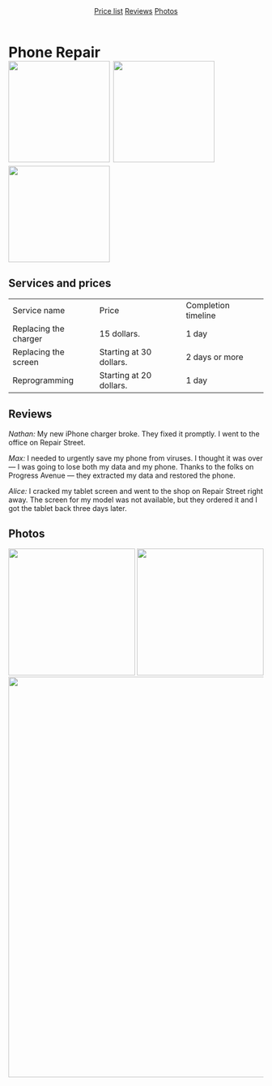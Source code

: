 <html>
    <head>
        <title>Testing</title>
        <link rel="stylesheet" href="style.css">
    </head>
    <body>
        <header>
            <a href="#price">Price list</a> <a href="#reviews">Reviews</a> <a href="#photos">Photos</a>
        </header>
        <main>
            <h1>Phone Repair<br/><img src="/uploads/2020/11/soldering-5117508_1280_0_1605278553.png" width="200px"/> <img src="/uploads/2020/11/tool-145376_1280_0_1605278554.png" width="200px"/> <img src="/uploads/2020/11/guy-1424911_1280_0_1605278554.png" width="200px" height="190px"/></h1>
            <h2 id="price">Services and prices</h2>
            <table>
                <tr>
                    <td>Service name</td>
                    <td>Price</td>
                    <td>Completion timeline</td>
                </tr>
                <tr>
                    <td>Replacing the <br/>charger</td>
                    <td>15 dollars.</td>
                    <td>1 day</td>
                </tr>
                <tr>
                    <td>Replacing the screen</td>
                    <td>Starting at 30 dollars.</td>
                    <td>2 days or more</td>
                </tr>
                <tr>
                    <td>Reprogramming</td>
                    <td>Starting at 20 dollars.</td>
                    <td>1 day</td>
                </tr>
            </table>
            <h2 id="reviews">Reviews</h2>
            <p><i>Nathan: </i>My new iPhone charger broke. They fixed it promptly. I went to the office on Repair Street.</p>
            <p><i>Max: </i>I needed to urgently save my phone from viruses. I thought it was over — I was going to lose both my data and my phone. Thanks to the folks on Progress Avenue — they extracted my data and restored the phone.</p>
            <p><i>Alice: </i>I cracked my tablet screen and went to the shop on Repair Street right away. The screen for my model was not available, but they ordered it and I got the tablet back three days later.</p>
            <h2 id="photos">Photos</h2>
            <img src="/uploads/2020/11/broken-3653897_1920_0_1605280313.jpg" height="250px"/> <img src="/uploads/2020/11/mobile-phone-2510529_1920_0_1605280314.jpg" height="250px"/><br/>
            <img src="/uploads/2020/11/mobile-phone-4381895_1920_0_1605280472.jpg" width="790px"/>
        </main>
    </body>
</html>
